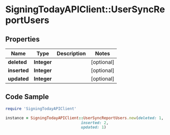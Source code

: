 # SigningTodayAPIClient::UserSyncReportUsers

## Properties

Name | Type | Description | Notes
------------ | ------------- | ------------- | -------------
**deleted** | **Integer** |  | [optional] 
**inserted** | **Integer** |  | [optional] 
**updated** | **Integer** |  | [optional] 

## Code Sample

```ruby
require 'SigningTodayAPIClient'

instance = SigningTodayAPIClient::UserSyncReportUsers.new(deleted: 1,
                                 inserted: 2,
                                 updated: 1)
```


